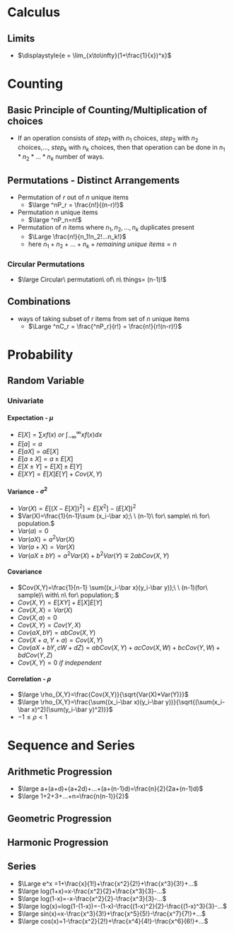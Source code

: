 # Calculus
## Limits
- $\displaystyle{e = \lim_{x\to\infty}(1+\frac{1}{x})^x}$
# Counting
## Basic Principle of Counting/Multiplication of choices
- If an operation consists of $step_1$ with $n_1$ choices, $step_2$ with $n_2$ choices,..., $step_k$ with $n_k$ choices, then that operation can be done in $n_1 * n_2 *...*n_k$ number of ways.
## Permutations - Distinct Arrangements
- Permutation of $r$ out of $n$ unique items
    - $\large ^nP_r = \frac{n!}{(n-r)!}$ 
- Permutation $n$ unique items
    - $\large ^nP_n=n!$
- Permutation of $n$ items where $n_1,n_2,...,n_k$ duplicates present
    - $\Large \frac{n!}{n_1!n_2!...n_k!}$
    - here $n_1+n_2+...+n_k+remaining\ unique\ items=n$
### Circular Permutations
- $\large Circular\ permutation\ of\ n\ things= (n-1)!$
## Combinations
- ways of taking subset of $r$ items from set of $n$ unique items
    - $\Large ^nC_r = \frac{^nP_r}{r!} = \frac{n!}{r!(n-r)!}$


# Probability
## Random Variable
### Univariate
#### Expectation - $\mu$
- $E[X] = \sum xf(x)\ or\ \int^\infty_{-\infty}{xf(x)dx}$
- $E[a]=a$
- $E[aX]=aE[X]$
- $E[a\pm X]=a\pm E[X]$
- $E[X\pm Y]= E[X]\pm E[Y]$
- $E[XY]=E[X]E[Y]+Cov(X,Y)$

#### Variance - $\sigma^2$
- $Var(X)=E[(X-E[X])^2]=E[X^2]-(E[X])^2$
- $Var(X)=\frac{1}{n-1}\sum (x_i-\bar x);\ \ (n-1)\ for\ sample\ n\ for\ population.$
- $Var(a)=0$
- $Var(aX)=a^2Var(X)$
- $Var(a+X) = Var(X)$
- $Var(aX\pm bY)=a^2Var(X)+b^2Var(Y)\mp 2abCov(X,Y)$

#### Covariance
- $Cov(X,Y)=\frac{1}{n-1} \sum((x_i-\bar x)(y_i-\bar y));\  \ (n-1)(for\ sample)\ with\ n\ for\ population;.$
- $Cov(X,Y)=E[XY]+E[X]E[Y]$
- $Cov(X,X)=Var(X)$
- $Cov(X,a)=0$
- $Cov(X,Y)=Cov(Y,X)$
- $Cov(aX,bY)=abCov(X,Y)$
- $Cov(X+a, Y+a)=Cov(X,Y)$
- $Cov(aX+bY,cW+dZ)=abCov(X,Y)+acCov(X,W)+bcCov(Y,W)+bdCov(Y,Z)$
- $Cov(X,Y)=0\ if\ independent$

#### Correlation - $\rho$
- $\large \rho_{X,Y}=\frac{Cov(X,Y)}{\sqrt{Var(X)*Var(Y)}}$
- $\large \rho_{X,Y}=\frac{\sum((x_i-\bar x)(y_i-\bar y))}{\sqrt{(\sum(x_i-\bar x)^2)(\sum(y_i-\bar y)^2)}}$
- $-1\le\rho\lt1$

# Sequence and Series
## Arithmetic Progression
- $\large a+(a+d)+(a+2d)+...+(a+(n-1)d)=\frac{n}{2}(2a+(n-1)d)$
- $\large 1+2+3+...+n=\frac{n(n-1)}{2}$
## Geometric Progression
## Harmonic Progression
## Series
- $\Large e^x =1+\frac{x}{1!}+\frac{x^2}{2!}+\frac{x^3}{3!}+...$
- $\large log(1+x)=x-\frac{x^2}{2}+\frac{x^3}{3}-...$
- $\large log(1-x)=-x-\frac{x^2}{2}-\frac{x^3}{3}-...$
- $\large log(x)=log(1-(1-x))=-(1-x)-\frac{(1-x)^2}{2}-\frac{(1-x)^3}{3}-...$
- $\large sin(x)=x-\frac{x^3}{3!}+\frac{x^5}{5!}-\frac{x^7}{7!}+...$
- $\large cos(x)=1-\frac{x^2}{2!}+\frac{x^4}{4!}-\frac{x^6}{6!}+...$